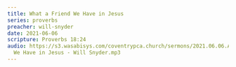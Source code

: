 ```yaml
---
title: What a Friend We Have in Jesus
series: proverbs
preacher: will-snyder
date: 2021-06-06
scripture: Proverbs 18:24
audio: https://s3.wasabisys.com/coventrypca.church/sermons/2021.06.06.A What a Friend
  We Have in Jesus - Will Snyder.mp3
---
```

